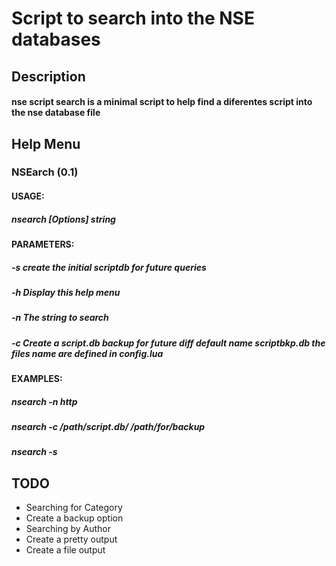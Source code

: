 # Script to search into the NSE databases

## Description
#### nse script search is a minimal script to help find a diferentes script into the nse database file

## Help Menu

### NSEarch (0.1)
#### USAGE:
##### nsearch [Options] string
#### PARAMETERS:
#####  -s  create the initial scriptdb for future queries
#####  -h  Display this help menu
#####  -n  The string to search
#####  -c  Create a script.db backup for future diff default name scriptbkp.db the files name are defined in config.lua
#### EXAMPLES:
#####  nsearch -n http
#####  nsearch -c /path/script.db/ /path/for/backup
#####  nsearch -s

## TODO
* Searching for Category
* Create a backup option
* Searching by Author
* Create a pretty output
* Create a file output
